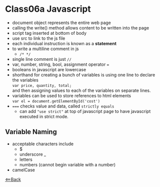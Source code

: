# Class06a Javascript

- document object represents the entire web page
- calling the write() method allows content to be written into the page
- script tag inserted at bottom of body
- use src to link to the js file
- each individual instruction is known as a **statement**
- to write a multiline comment in js
  - `/* */`
- single line comment is just `//`
- var, number, string, bool, assignment operator `=`
- booleans in javascript are lowercase
- shorthand for creating a bunch of variables is using one line to declare the variables  
`var price, quantity, total;`  
and then assigning values to each of the variables on separate lines.
- variables can be used to store references to html elements  
`var el = document.getElementById('cost')`
- `===` checks value and data, called `strictly equals`
  - can add `"use strict"` at top of javascript page to have javascript executed in strict mode.

## Variable Naming

- acceptable characters include
  - $
  - underscore _
  - letters
  - numbers (cannot begin variable with a number)
- camelCase

[<==Back](/README.md)
